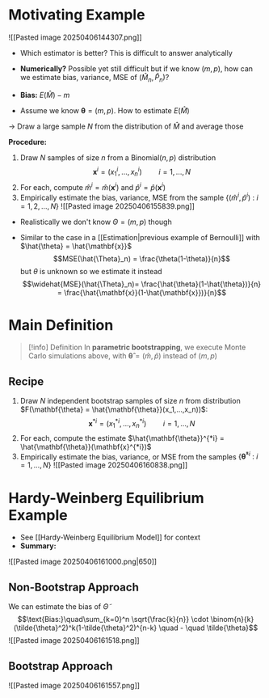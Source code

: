 
# Motivating Example

![[Pasted image 20250406144307.png]]

- Which estimator is better? This is difficult to answer analytically
- **Numerically?** Possible yet still difficult but if we know $(m,p)$, how can we estimate bias, variance, MSE of $(\hat{M}_n, \hat{P}_n)$?

- **Bias:** $E(\hat{M}) - m$ 
- Assume we know $\mathbf{\theta} = (m,p)$. How to estimate $E(\hat{M})$

-> Draw a large sample $N$ from the distribution of $\hat{M}$ and average those

**Procedure:**
1. Draw $N$ samples of size $n$ from a $\text{Binomial}(n,p)$ distribution
	$$\mathbf{x}^i = (x_1^i,...,x_n^i)\quad\quad i=1,...,N$$
2. For each, compute $\hat{m}^i = \hat{m}(\mathbf{x}^i)$ and $\hat{p}^i = \hat{p}(\mathbf{x}^i)$
3. Empirically estimate the bias, variance, MSE from the sample $\{(\hat{m}^i, \hat{p}^i)\: : \: i=1,2,...,N \}$
	![[Pasted image 20250406155839.png]]

- Realistically we don't know $\Theta = (m,p)$ though

- Similar to the case in a [[Estimation|previous example of Bernoulli]] with $\hat{\theta} = \hat{\mathbf{x}}$
	$$MSE(\hat{\Theta}_n) = \frac{\theta(1-\theta)}{n}$$
	but $\theta$ is unknown so we estimate it instead
	$$\widehat{MSE}(\hat{\Theta}_n)= \frac{\hat{\theta}(1-\hat{\theta})}{n} = \frac{\hat{\mathbf{x}}(1-\hat{\mathbf{x}})}{n}$$

# Main Definition

>[!info] Definition
>In **parametric bootstrapping**, we execute Monte Carlo simulations above, with $\mathbf{\hat{\theta}} = (\hat{m}, \hat{p})$ instead of $(m,p)$

## Recipe

1. Draw $N$ independent bootstrap samples of size $n$ from distribution $F(\mathbf{\theta} = \hat{\mathbf{\theta}}(x_1,...,x_n))$:
$$\mathbf{x}^{*i} = (x^{*i}_1,...,x^{*i}_n)\quad\quad i = 1,...,N$$
2. For each, compute the estimate $\hat{\mathbf{\theta}}^{*i} = \hat{\mathbf{\theta}}(\mathbf{x}^{*i})$
3. Empirically estimate the bias, variance, or MSE from the samples $\{\mathbf{\hat{\theta}}^{*i}\: : \: i=1,...,N\}$
	![[Pasted image 20250406160838.png]]


# Hardy-Weinberg Equilibrium Example

- See [[Hardy-Weinberg Equilibrium Model]] for context
- **Summary:**

![[Pasted image 20250406161000.png|650]]

## Non-Bootstrap Approach

We can estimate the bias of $\tilde{\Theta}$
$$\text{Bias:}\quad\sum_{k=0}^n \sqrt{\frac{k}{n}} \cdot \binom{n}{k} (\tilde{\theta}^2)^k(1-\tilde{\theta}^2)^{n-k} \quad - \quad \tilde{\theta}$$
![[Pasted image 20250406161518.png]]

## Bootstrap Approach

![[Pasted image 20250406161557.png]]